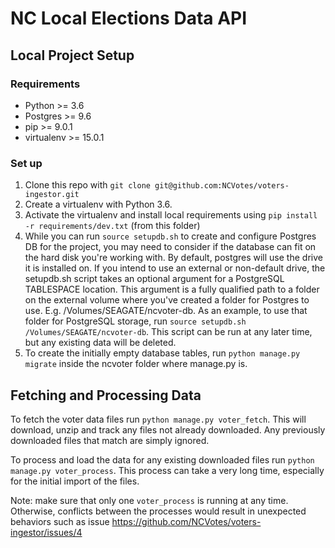 # NC Local Elections Data API

## Local Project Setup

### Requirements

* Python >= 3.6
* Postgres >= 9.6
* pip >= 9.0.1
* virtualenv >= 15.0.1

### Set up

1. Clone this repo with `git clone git@github.com:NCVotes/voters-ingestor.git`
2. Create a virtualenv with Python 3.6.
3. Activate the virtualenv and install local requirements using
   `pip install -r requirements/dev.txt` (from this folder)
4. While you can run `source setupdb.sh` to create and configure Postgres DB
   for the project, you may need to consider if the database can fit on the
   hard disk you're working with. By default, postgres will use the drive it is
   installed on.  If you intend to use an external or non-default drive, the
   setupdb.sh script takes an optional argument for a PostgreSQL TABLESPACE
   location. This argument is a fully qualified path to a folder on the
   external volume where you've created a folder for Postgres to use. E.g.
   /Volumes/SEAGATE/ncvoter-db. As an example, to use that folder for
   PostgreSQL storage, run `source setupdb.sh /Volumes/SEAGATE/ncvoter-db`.
   This script can be run at any later time, but any existing data will be
   deleted.
5. To create the initially empty database tables, run `python manage.py
   migrate` inside the ncvoter folder where manage.py is.

## Fetching and Processing Data

To fetch the voter data files run `python manage.py voter_fetch`. This will download, unzip and track
any files not already downloaded. Any previously downloaded files that match are simply ignored.

To process and load the data for any existing downloaded files run `python manage.py voter_process`. This
process can take a very long time, especially for the initial import of the files.

Note: make sure that only one `voter_process` is running at any time. Otherwise, conflicts between the processes would result in unexpected behaviors such as issue https://github.com/NCVotes/voters-ingestor/issues/4
